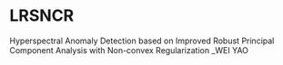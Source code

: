 # LRSNCR
Hyperspectral Anomaly Detection based on Improved Robust
Principal Component Analysis with Non-convex Regularization
_WEI YAO


